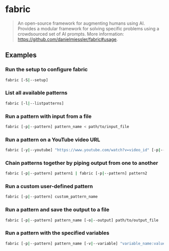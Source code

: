 # fabric

> An open-source framework for augmenting humans using AI. Provides a modular framework for solving specific problems using a crowdsourced set of AI prompts. More information: <https://github.com/danielmiessler/fabric#usage>.

## Examples

### Run the setup to configure fabric

```bash
fabric [-S|--setup]
```

### List all available patterns

```bash
fabric [-l|--listpatterns]
```

### Run a pattern with input from a file

```bash
fabric [-p|--pattern] pattern_name < path/to/input_file
```

### Run a pattern on a YouTube video URL

```bash
fabric [-y|--youtube] "https://www.youtube.com/watch?v=video_id" [-p|--pattern] pattern_name
```

### Chain patterns together by piping output from one to another

```bash
fabric [-p|--pattern] pattern1 | fabric [-p|--pattern] pattern2
```

### Run a custom user-defined pattern

```bash
fabric [-p|--pattern] custom_pattern_name
```

### Run a pattern and save the output to a file

```bash
fabric [-p|--pattern] pattern_name [-o|--output] path/to/output_file
```

### Run a pattern with the specified variables

```bash
fabric [-p|--pattern] pattern_name [-v|--variable] "variable_name:value"
```

